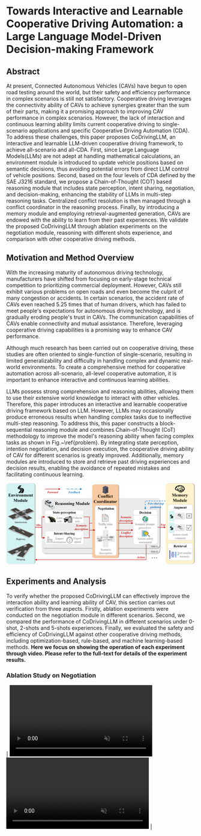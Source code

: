# Towards Interactive and Learnable Cooperative Driving Automation: a Large Language Model-Driven Decision-making Framework

## Abstract
At present, Connected Autonomous Vehicles (CAVs) have begun to open road testing around the world, but their safety and efficiency performance in complex scenarios is still not satisfactory. Cooperative driving leverages the connectivity ability of CAVs to achieve synergies greater than the sum of their parts, making it a promising approach to improving CAV performance in complex scenarios. However, the lack of interaction and continuous learning ability limits current cooperative driving to single-scenario applications and specific Cooperative Driving Automation (CDA). To address these challenges, this paper proposes CoDrivingLLM, an interactive and learnable LLM-driven cooperative driving framework, to achieve all-scenario and all-CDA. First, since Large Language Models(LLMs) are not adept at handling mathematical calculations, an environment module is introduced to update vehicle positions based on semantic decisions, thus avoiding potential errors from direct LLM control of vehicle positions. Second, based on the four levels of CDA defined by the SAE J3216 standard, we propose a Chain-of-Thought (COT) based reasoning module that includes state perception, intent sharing, negotiation, and decision-making, enhancing the stability of LLMs in multi-step reasoning tasks. Centralized conflict resolution is then managed through a conflict coordinator in the reasoning process. Finally, by introducing a memory module and employing retrieval-augmented generation, CAVs are endowed with the ability to learn from their past experiences. We validate the proposed CoDrivingLLM through ablation experiments on the negotiation module, reasoning with different shots experience, and comparison with other cooperative driving methods.

## Motivation and Method Overview
With the increasing maturity of autonomous driving technology, manufacturers have shifted from focusing on early-stage technical competition to prioritizing commercial deployment. However, CAVs still exhibit various problems on open roads and even become the culprit of many congestion or accidents. In certain scenarios, the accident rate of CAVs even reached 5.25 times that of human drivers, which has failed to meet people's expectations for autonomous driving technology, and is gradually eroding people's trust in CAVs. The communication capabilities of CAVs enable connectivity and mutual assistance. Therefore, leveraging cooperative driving capabilities is a promising way to enhance CAV performance.

Although much research has been carried out on cooperative driving, these studies are often oriented to single-function of single-scenario, resulting in limited generalizability and difficulty in handling complex and dynamic real-world environments. To create a comprehensive method for cooperative automation across all-scenario, all-level cooperative automation, it is important to enhance interactive and continuous learning abilities.

LLMs possess strong comprehension and reasoning abilities, allowing them to use their extensive world knowledge to interact with other vehicles. Therefore, this paper introduces an interactive and learnable cooperative driving framework based on LLM. However, LLMs may occasionally produce erroneous results when handling complex tasks due to ineffective multi-step reasoning. To address this, this paper constructs a block-sequential reasoning module and combines Chain-of-Thought (CoT) methodology to improve the model's reasoning ability when facing complex tasks as shown in Fig.~\ref{problem}. By integrating state perception, intention negotiation, and decision execution, the cooperative driving ability of CAV for different scenarios is greatly improved. Additionally, memory modules are introduced to store and retrieve past driving experiences and decision results, enabling the avoidance of repeated mistakes and facilitating continuous learning.

![framework](./src/framework.png)

## Experiments and Analysis
To verify whether the proposed CoDrivingLLM can effectively improve the interaction ability and learning ability of CAV, this section carries out verification from three aspects. Firstly, ablation experiments were conducted on the negotiation module in different scenarios. Second, we compared the performance of CoDrivingLLM in different scenarios under 0-shot, 2-shots and 5-shots experiences. Finally, we evaluated the safety and efficiency of CoDrivingLLM against other cooperative driving methods, including optimization-based, rule-based, and machine learning-based methods. **Here we focus on showing the operation of each experiment through video. Please refer to the full-text for details of the experiment results.**

### Ablation Study on Negotiation

| <video muted controls width=380> <source src="./src/case1-without.mp4"  type="video/mp4"> </video> <video muted controls width=380> <source src="./src/case1-with.mp4"  type="video/mp4"> </video> |




